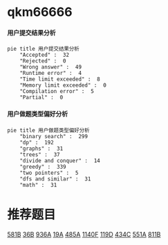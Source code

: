 # qkm66666

<!-- tabs:start -->



#### **用户提交结果分析**

```mermaid
pie title 用户提交结果分析
    "Accepted" :  32
    "Rejected" :  0
    "Wrong answer" :  49
    "Runtime error" :  4
    "Time limit exceeded" :  8
    "Memory limit exceeded" :  0
    "Compilation error" :  5
    "Partial" :  0
```

#### **用户做题类型偏好分析**

```mermaid
pie title 用户做题类型偏好分析
    "binary search" :  299
    "dp" :  192
    "graphs" :  31
    "trees" :  37
    "divide and conquer" :  14
    "greedy" :  339
    "two pointers" :  5
    "dfs and similar" :  31
    "math" :  31
```



<!-- tabs:end -->
# 推荐题目
[581B](https://codeforces.com/contest/581/problem/B)
[36B](https://codeforces.com/contest/36/problem/B)
[936A](https://codeforces.com/contest/936/problem/A)
[19A](https://codeforces.com/contest/19/problem/A)
[485A](https://codeforces.com/contest/485/problem/A)
[1140F](https://codeforces.com/contest/1140/problem/F)
[119D](https://codeforces.com/contest/119/problem/D)
[434C](https://codeforces.com/contest/434/problem/C)
[551A](https://codeforces.com/contest/551/problem/A)
[811B](https://codeforces.com/contest/811/problem/B)
